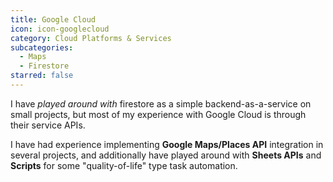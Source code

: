 ```yaml
---
title: Google Cloud
icon: icon-googlecloud
category: Cloud Platforms & Services
subcategories:
  - Maps
  - Firestore
starred: false
---
```

I have *played around with* firestore as a simple backend-as-a-service on small projects, but most of my experience with Google Cloud is through their service APIs. 

I have had experience implementing **Google Maps/Places API** integration in several projects, and additionally have played around with **Sheets APIs** and **Scripts** for some "quality-of-life" type task automation.